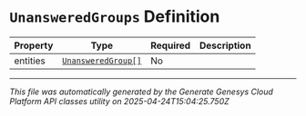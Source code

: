 # `UnansweredGroups` Definition

| Property | Type | Required | Description |
|----------|------|----------|-------------|
| entities | [`UnansweredGroup[]`](unansweredgroup-definition.md) | No |  |

---

*This file was automatically generated by the Generate Genesys Cloud Platform API classes utility on 2025-04-24T15:04:25.750Z*